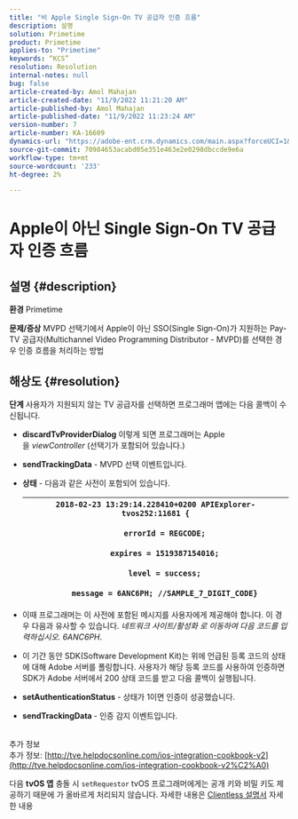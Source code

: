 ```yaml
---
title: "비 Apple Single Sign-On TV 공급자 인증 흐름"
description: 설명
solution: Primetime
product: Primetime
applies-to: "Primetime"
keywords: “KCS”
resolution: Resolution
internal-notes: null
bug: false
article-created-by: Amol Mahajan
article-created-date: "11/9/2022 11:21:20 AM"
article-published-by: Amol Mahajan
article-published-date: "11/9/2022 11:23:24 AM"
version-number: 7
article-number: KA-16609
dynamics-url: "https://adobe-ent.crm.dynamics.com/main.aspx?forceUCI=1&pagetype=entityrecord&etn=knowledgearticle&id=214140a2-2060-ed11-9561-6045bd006268"
source-git-commit: 70984653acabd05e351e463e2e0298dbccde9e6a
workflow-type: tm+mt
source-wordcount: '233'
ht-degree: 2%

---
```


# Apple이 아닌 Single Sign-On TV 공급자 인증 흐름

## 설명 {#description}

<b>환경</b>
Primetime


<b>문제/증상</b>
MVPD 선택기에서 Apple이 아닌 SSO(Single Sign-On)가 지원하는 Pay-TV 공급자(Multichannel Video Programming Distributor - MVPD)를 선택한 경우 인증 흐름을 처리하는 방법


## 해상도 {#resolution}

<b>단계</b>
사용자가 지원되지 않는 TV 공급자를 선택하면 프로그래머 앱에는 다음 콜백이 수신됩니다.

- <b>discardTvProviderDialog</b> 이렇게 되면 프로그래머는 Apple을 *viewController* (선택기가 포함되어 있습니다.)
- <b>sendTrackingData</b> - MVPD 선택 이벤트입니다.
- <b>상태</b> - 다음과 같은 사전이 포함되어 있습니다.

   | `2018-02-23 13:29:14.228410+0200 APIExplorer-tvos252:11681 {`<br><br>`    errorId = REGCODE;`<br><br>`    expires = 1519387154016;`<br><br>`    level = success;`<br><br>`    message = 6ANC6PH; //SAMPLE_7_DIGIT_CODE}` |
   | --- |


- 이때 프로그래머는 이 사전에 포함된 메시지를 사용자에게 제공해야 합니다. 이 경우 다음과 유사할 수 있습니다. *네트워크 사이트/활성화 로 이동하여 다음 코드를 입력하십시오. 6ANC6PH*.
- 이 기간 동안 SDK(Software Development Kit)는 위에 언급된 등록 코드의 상태에 대해 Adobe 서버를 폴링합니다. 사용자가 해당 등록 코드를 사용하여 인증하면 SDK가 Adobe 서버에서 200 상태 코드를 받고 다음 콜백이 실행됩니다.


- <b>setAuthenticationStatus</b> - 상태가 1이면 인증이 성공했습니다.


- <b>sendTrackingData </b>- 인증 감지 이벤트입니다.

<br>추가 정보<br>
추가 정보: [http://tve.helpdocsonline.com/ios-integration-cookbook-v2](http://tve.helpdocsonline.com/ios-integration-cookbook-v2%C2%A0)

다음 <b>tvOS 앱</b> 충돌 시 `setRequestor` tvOS 프로그래머에게는 공개 키와 비밀 키도 제공하기 때문에 가 올바르게 처리되지 않습니다. 자세한 내용은 [Clientless 설명서](http://tve.helpdocsonline.com/clientless-integration-cookbook-v2$create_dev) 자세한 내용


